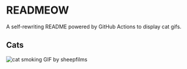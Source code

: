 # READMEOW

A self-rewriting README powered by GitHub Actions to display cat gifs.

## Cats

![cat smoking GIF by sheepfilms](https://media1.giphy.com/media/l0ExdMHUDKteztyfe/200.gif?cid=9acd02da2cm00ud2ces3eoyd145f5ak0rw3z51koxp1mehhr&ep=v1_gifs_search&rid=200.gif&ct=g)
